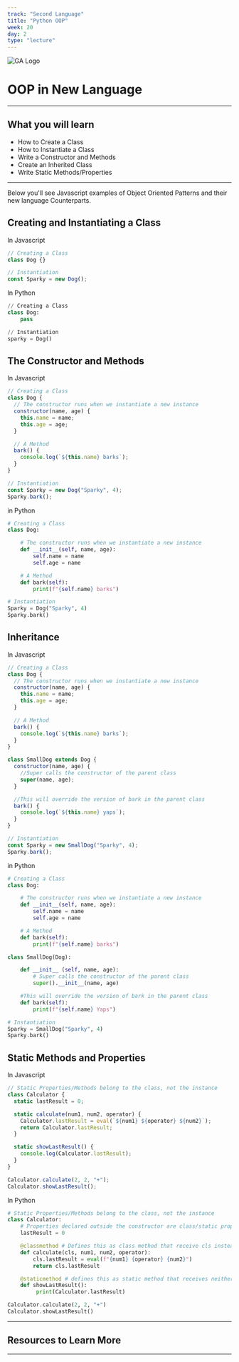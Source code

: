 ```yaml
---
track: "Second Language"
title: "Python OOP"
week: 20
day: 2
type: "lecture"
---
```


![GA Logo](https://upload.wikimedia.org/wikipedia/en/thumb/f/f4/General_Assembly_logo.svg/1280px-General_Assembly_logo.svg.png)

# OOP in New Language

---

## What you will learn

- How to Create a Class
- How to Instantiate a Class
- Write a Constructor and Methods
- Create an Inherited Class
- Write Static Methods/Properties

---

Below you'll see Javascript examples of Object Oriented Patterns and their new language Counterparts.

## Creating and Instantiating a Class

In Javascript

```js
// Creating a Class
class Dog {}

// Instantiation
const Sparky = new Dog();
```

In Python

```python
// Creating a Class
class Dog:
    pass

// Instantiation
sparky = Dog()
```

## The Constructor and Methods

In Javascript

```js
// Creating a Class
class Dog {
  // The constructor runs when we instantiate a new instance
  constructor(name, age) {
    this.name = name;
    this.age = age;
  }

  // A Method
  bark() {
    console.log(`${this.name} barks`);
  }
}

// Instantiation
const Sparky = new Dog("Sparky", 4);
Sparky.bark();
```

in Python

```py
# Creating a Class
class Dog:

    # The constructor runs when we instantiate a new instance
    def __init__(self, name, age):
        self.name = name
        self.age = name

    # A Method
    def bark(self):
        print(f"{self.name} barks")

# Instantiation
Sparky = Dog("Sparky", 4)
Sparky.bark()
```

## Inheritance

In Javascript

```js
// Creating a Class
class Dog {
  // The constructor runs when we instantiate a new instance
  constructor(name, age) {
    this.name = name;
    this.age = age;
  }

  // A Method
  bark() {
    console.log(`${this.name} barks`);
  }
}

class SmallDog extends Dog {
  constructor(name, age) {
    //Super calls the constructor of the parent class
    super(name, age);
  }

  //This will override the version of bark in the parent class
  bark() {
    console.log(`${this.name} yaps`);
  }
}

// Instantiation
const Sparky = new SmallDog("Sparky", 4);
Sparky.bark();
```

in Python

```py
# Creating a Class
class Dog:

    # The constructor runs when we instantiate a new instance
    def __init__(self, name, age):
        self.name = name
        self.age = name

    # A Method
    def bark(self):
        print(f"{self.name} barks")

class SmallDog(Dog):

    def __init__ (self, name, age):
        # Super calls the constructor of the parent class
        super().__init__(name, age)

    #This will override the version of bark in the parent class
    def bark(self):
        print(f"{self.name} Yaps")

# Instantiation
Sparky = SmallDog("Sparky", 4)
Sparky.bark()
```

## Static Methods and Properties

In Javascript

```js
// Static Properties/Methods belong to the class, not the instance
class Calculator {
  static lastResult = 0;

  static calculate(num1, num2, operator) {
    Calculator.lastResult = eval(`${num1} ${operator} ${num2}`);
    return Calculator.lastResult;
  }

  static showLastResult() {
    console.log(Calculator.lastResult);
  }
}

Calculator.calculate(2, 2, "+");
Calculator.showLastResult();
```

In Python

```py
# Static Properties/Methods belong to the class, not the instance
class Calculator:
    # Properties declared outside the constructor are class/static properties
    lastResult = 0

    @classmethod # Defines this as class method that receive cls instead of self
    def calculate(cls, num1, num2, operator):
        cls.lastResult = eval(f"{num1} {operator} {num2}")
        return cls.lastResult

    @staticmethod # defines this as static method that receives neither self/cls
    def showLastResult():
         print(Calculator.lastResult)

Calculator.calculate(2, 2, "+")
Calculator.showLastResult()
```

---

## Resources to Learn More

---
